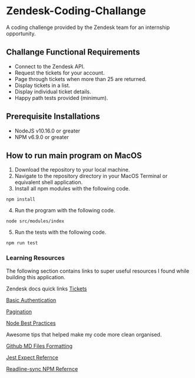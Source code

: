 # Zendesk-Coding-Challange

A coding challenge provided by the Zendesk team for an internship opportunity.

## Challange Functional Requirements

- Connect to the Zendesk API.
- Request the tickets for your account.
- Page through tickets when more than 25 are returned.
- Display tickets in a list.
- Display individual ticket details.
- Happy path tests provided (minimum).

## Prerequisite Installations

- NodeJS v10.16.0 or greater
- NPM v6.9.0 or greater

## How to run main program on MacOS

1. Download the repository to your local machine.
2. Navigate to the repository directory in your MacOS Terminal or equivalent shell application.
3. Install all npm modules with the following code.

```
npm install
```

4. Run the program with the following code.

```
node src/modules/index
```

5. Run the tests with the following code.

```
npm run test
```

### Learning Resources

The following section contains links to super useful resources I found while building this application.

Zendesk docs quick links
[Tickets](https://developer.zendesk.com/rest_api/docs/support/tickets#show-ticket)

[Basic Authentication](https://developer.zendesk.com/rest_api/docs/support/introduction#basic-authentication)

[Pagination](https://developer.zendesk.com/rest_api/docs/support/introduction#pagination)

[Node Best Practices](https://github.com/i0natan/nodebestpractices)

Awesome tips that helped make my code more clean organised.

[Github MD Files Formatting](https://help.github.com/en/articles/basic-writing-and-formatting-syntax)

[Jest Expect Refernce](https://jestjs.io/docs/en/expect.html)

[Readline-sync NPM Refernce](https://www.npmjs.com/package/readline-sync)
